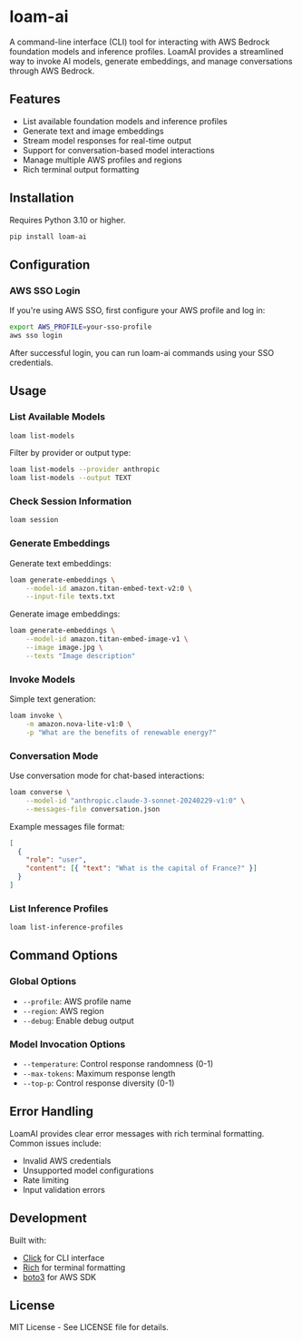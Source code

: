 # loam-ai

A command-line interface (CLI) tool for interacting with AWS Bedrock foundation models and inference profiles. LoamAI provides a streamlined way to invoke AI models, generate embeddings, and manage conversations through AWS Bedrock.

## Features

- List available foundation models and inference profiles
- Generate text and image embeddings
- Stream model responses for real-time output
- Support for conversation-based model interactions
- Manage multiple AWS profiles and regions
- Rich terminal output formatting

## Installation

Requires Python 3.10 or higher.

```bash
pip install loam-ai
```

## Configuration

### AWS SSO Login

If you're using AWS SSO, first configure your AWS profile and log in:

```bash
export AWS_PROFILE=your-sso-profile
aws sso login
```

After successful login, you can run loam-ai commands using your SSO credentials.

## Usage

### List Available Models

```bash
loam list-models
```

Filter by provider or output type:

```bash
loam list-models --provider anthropic
loam list-models --output TEXT
```

### Check Session Information

```bash
loam session
```

### Generate Embeddings

Generate text embeddings:

```bash
loam generate-embeddings \
    --model-id amazon.titan-embed-text-v2:0 \
    --input-file texts.txt
```

Generate image embeddings:

```bash
loam generate-embeddings \
    --model-id amazon.titan-embed-image-v1 \
    --image image.jpg \
    --texts "Image description"
```

### Invoke Models

Simple text generation:

```bash
loam invoke \
    -m amazon.nova-lite-v1:0 \
    -p "What are the benefits of renewable energy?"
```

### Conversation Mode

Use conversation mode for chat-based interactions:

```bash
loam converse \
    --model-id "anthropic.claude-3-sonnet-20240229-v1:0" \
    --messages-file conversation.json
```

Example messages file format:

```json
[
  {
    "role": "user",
    "content": [{ "text": "What is the capital of France?" }]
  }
]
```

### List Inference Profiles

```bash
loam list-inference-profiles
```

## Command Options

### Global Options

- `--profile`: AWS profile name
- `--region`: AWS region
- `--debug`: Enable debug output

### Model Invocation Options

- `--temperature`: Control response randomness (0-1)
- `--max-tokens`: Maximum response length
- `--top-p`: Control response diversity (0-1)

## Error Handling

LoamAI provides clear error messages with rich terminal formatting. Common issues include:

- Invalid AWS credentials
- Unsupported model configurations
- Rate limiting
- Input validation errors

## Development

Built with:

- [Click](https://click.palletsprojects.com/) for CLI interface
- [Rich](https://rich.readthedocs.io/) for terminal formatting
- [boto3](https://boto3.amazonaws.com/v1/documentation/api/latest/index.html) for AWS SDK

## License

MIT License - See LICENSE file for details.
